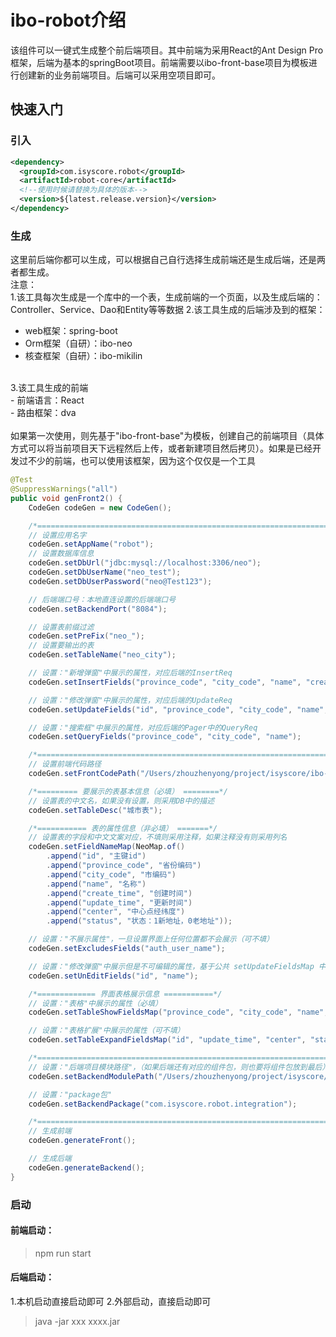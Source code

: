 # ibo-robot介绍
该组件可以一键式生成整个前后端项目。其中前端为采用React的Ant Design Pro框架，后端为基本的springBoot项目。前端需要以ibo-front-base项目为模板进行创建新的业务前端项目。后端可以采用空项目即可。

## 快速入门
### 引入
```xml
<dependency>
  <groupId>com.isyscore.robot</groupId>
  <artifactId>robot-core</artifactId>
  <!--使用时候请替换为具体的版本-->
  <version>${latest.release.version}</version>
</dependency>
```

### 生成
这里前后端你都可以生成，可以根据自己自行选择生成前端还是生成后端，还是两者都生成。<br/>
注意：<br/>
1.该工具每次生成是一个库中的一个表，生成前端的一个页面，以及生成后端的：Controller、Service、Dao和Entity等等数据
2.该工具生成的后端涉及到的框架：
- web框架：spring-boot
- Orm框架（自研）：ibo-neo
- 核查框架（自研）：ibo-mikilin

<br/>
3.该工具生成的前端<br/>
- 前端语言：React<br/>
- 路由框架：dva

<br/>
<br/>
如果第一次使用，则先基于"ibo-front-base"为模板，创建自己的前端项目（具体方式可以将当前项目天下远程然后上传，或者新建项目然后拷贝）。如果是已经开发过不少的前端，也可以使用该框架，因为这个仅仅是一个工具

<br/>

```java
@Test
@SuppressWarnings("all")
public void genFront2() {
    CodeGen codeGen = new CodeGen();

    /*============================================================================ 公共配置（必填） =======================*/
    // 设置应用名字
    codeGen.setAppName("robot");
    // 设置数据库信息
    codeGen.setDbUrl("jdbc:mysql://localhost:3306/neo");
    codeGen.setDbUserName("neo_test");
    codeGen.setDbUserPassword("neo@Test123");

    // 后端端口号：本地直连设置的后端端口号
    codeGen.setBackendPort("8084");

    // 设置表前缀过滤
    codeGen.setPreFix("neo_");
    // 设置要输出的表
    codeGen.setTableName("neo_city");

    // 设置："新增弹窗"中展示的属性，对应后端的InsertReq
    codeGen.setInsertFields("province_code", "city_code", "name", "create_time", "update_time", "center", "status");

    // 设置："修改弹窗"中展示的属性，对应后端的UpdateReq
    codeGen.setUpdateFields("id", "province_code", "city_code", "name", "create_time", "update_time", "center", "status");

    // 设置："搜索框"中展示的属性，对应后端的Pager中的QueryReq
    codeGen.setQueryFields("province_code", "city_code", "name");

    /*=============================================================================== 前端代码配置 =======================*/
    // 设置前端代码路径
    codeGen.setFrontCodePath("/Users/zhouzhenyong/project/isyscore/ibo-front-base");

    /*========= 要展示的表基本信息（必填） ========*/
    // 设置表的中文名，如果没有设置，则采用DB中的描述
    codeGen.setTableDesc("城市表");

    /*=========== 表的属性信息（非必填） =======*/
    // 设置表的字段和中文文案对应，不填则采用注释，如果注释没有则采用列名
    codeGen.setFieldNameMap(NeoMap.of()
        .append("id", "主键id")
        .append("province_code", "省份编码")
        .append("city_code", "市编码")
        .append("name", "名称")
        .append("create_time", "创建时间")
        .append("update_time", "更新时间")
        .append("center", "中心点经纬度")
        .append("status", "状态：1新地址，0老地址"));

    // 设置："不展示属性"，一旦设置界面上任何位置都不会展示（可不填）
    codeGen.setExcludesFields("auth_user_name");

    // 设置："修改弹窗"中展示但是不可编辑的属性，基于公共 setUpdateFieldsMap 中展示的属性进行禁用
    codeGen.setUnEditFields("id", "name");

    /*============= 界面表格展示信息 ===========*/
    // 设置："表格"中展示的属性（必填）
    codeGen.setTableShowFieldsMap("province_code", "city_code", "name", "create_time");

    // 设置："表格扩展"中展示的属性（可不填）
    codeGen.setTableExpandFieldsMap("id", "update_time", "center", "status");

    /*============================================================================== 后端代码生成器（非必填） ===================*/
    // 设置："后端项目模块路径"，（如果后端还有对应的组件包，则也要将组件包放到最后）
    codeGen.setBackendModulePath("/Users/zhouzhenyong/project/isyscore/ibo-robot/robot-integration");

    // 设置："package包"
    codeGen.setBackendPackage("com.isyscore.robot.integration");

    /*============================================================================== 生成代码 ================================*/
    // 生成前端
    codeGen.generateFront();

    // 生成后端
    codeGen.generateBackend();
}
```

### 启动
#### 前端启动：
> npm run start

#### 后端启动：
1.本机启动直接启动即可
2.外部启动，直接启动即可
> java -jar xxx xxxx.jar
